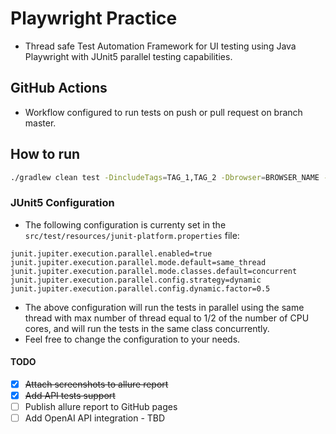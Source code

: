 # Playwright Practice

- Thread safe Test Automation Framework for UI testing using Java Playwright with JUnit5 parallel testing capabilities.

## GitHub Actions

- Workflow configured to run tests on push or pull request on branch master.

## How to run

```bash
./gradlew clean test -DincludeTags=TAG_1,TAG_2 -Dbrowser=BROWSER_NAME -Dheadless=false
```

### JUnit5 Configuration

- The following configuration is currenty set in the `src/test/resources/junit-platform.properties` file:

```
junit.jupiter.execution.parallel.enabled=true
junit.jupiter.execution.parallel.mode.default=same_thread
junit.jupiter.execution.parallel.mode.classes.default=concurrent
junit.jupiter.execution.parallel.config.strategy=dynamic
junit.jupiter.execution.parallel.config.dynamic.factor=0.5
```

- The above configuration will run the tests in parallel using the same thread with max number of thread equal to 1/2 of the number of CPU cores, and will run the tests in the same class concurrently.
- Feel free to change the configuration to your needs.

#### TODO

- [x] ~~Attach screenshots to allure report~~
- [x] ~~Add API tests support~~
- [ ] Publish allure report to GitHub pages
- [ ] Add OpenAI API integration - TBD
